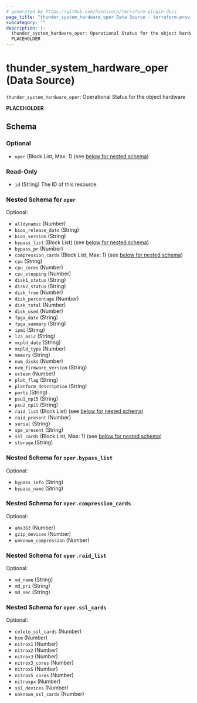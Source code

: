 ```yaml
---
# generated by https://github.com/hashicorp/terraform-plugin-docs
page_title: "thunder_system_hardware_oper Data Source - terraform-provider-thunder"
subcategory: ""
description: |-
  thunder_system_hardware_oper: Operational Status for the object hardware
  PLACEHOLDER
---
```


# thunder_system_hardware_oper (Data Source)

`thunder_system_hardware_oper`: Operational Status for the object hardware

__PLACEHOLDER__



<!-- schema generated by tfplugindocs -->
## Schema

### Optional

- `oper` (Block List, Max: 1) (see [below for nested schema](#nestedblock--oper))

### Read-Only

- `id` (String) The ID of this resource.

<a id="nestedblock--oper"></a>
### Nested Schema for `oper`

Optional:

- `alldynamic` (Number)
- `bios_release_date` (String)
- `bios_version` (String)
- `bypass_list` (Block List) (see [below for nested schema](#nestedblock--oper--bypass_list))
- `bypass_pr` (Number)
- `compression_cards` (Block List, Max: 1) (see [below for nested schema](#nestedblock--oper--compression_cards))
- `cpu` (String)
- `cpu_cores` (Number)
- `cpu_stepping` (Number)
- `disk1_status` (String)
- `disk2_status` (String)
- `disk_free` (Number)
- `disk_percentage` (Number)
- `disk_total` (Number)
- `disk_used` (Number)
- `fpga_date` (String)
- `fpga_summary` (String)
- `ipmi` (String)
- `l23_asic` (String)
- `mcpld_date` (String)
- `mcpld_type` (Number)
- `memory` (String)
- `num_disks` (Number)
- `nvm_firmware_version` (String)
- `octeon` (Number)
- `plat_flag` (String)
- `platform_description` (String)
- `ports` (String)
- `psu1_np15` (String)
- `psu2_np15` (String)
- `raid_list` (Block List) (see [below for nested schema](#nestedblock--oper--raid_list))
- `raid_present` (Number)
- `serial` (String)
- `spe_present` (String)
- `ssl_cards` (Block List, Max: 1) (see [below for nested schema](#nestedblock--oper--ssl_cards))
- `storage` (String)

<a id="nestedblock--oper--bypass_list"></a>
### Nested Schema for `oper.bypass_list`

Optional:

- `bypass_info` (String)
- `bypass_name` (String)


<a id="nestedblock--oper--compression_cards"></a>
### Nested Schema for `oper.compression_cards`

Optional:

- `aha363` (Number)
- `gzip_devices` (Number)
- `unknown_compression` (Number)


<a id="nestedblock--oper--raid_list"></a>
### Nested Schema for `oper.raid_list`

Optional:

- `md_name` (String)
- `md_pri` (String)
- `md_sec` (String)


<a id="nestedblock--oper--ssl_cards"></a>
### Nested Schema for `oper.ssl_cards`

Optional:

- `coleto_ssl_cards` (Number)
- `hsm` (Number)
- `nitrox1` (Number)
- `nitrox2` (Number)
- `nitrox3` (Number)
- `nitrox3_cores` (Number)
- `nitrox5` (Number)
- `nitrox5_cores` (Number)
- `nitroxpx` (Number)
- `ssl_devices` (Number)
- `unknown_ssl_cards` (Number)


